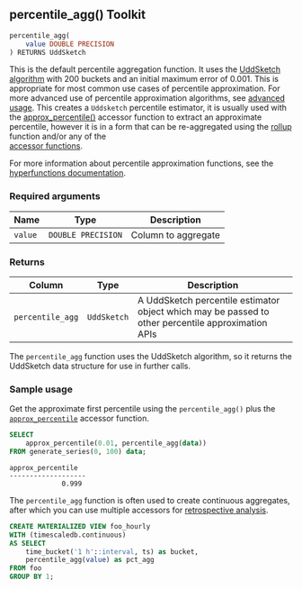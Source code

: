 ## percentile_agg()  <tag type="toolkit">Toolkit</tag>

```sql
percentile_agg(
    value DOUBLE PRECISION
) RETURNS UddSketch
```

This is the default percentile aggregation function. It uses the
[UddSketch algorithm](/hyperfunctions/percentile-approximation/percentile-aggregation-methods/uddsketch/) with 200 buckets and an initial maximum error of 0.001. This
is appropriate for most common use cases of percentile approximation. For more
advanced use of percentile approximation algorithms, see
[advanced usage](/hyperfunctions/percentile-approximation/percentile-aggregation-methods/).
This creates a `Uddsketch` percentile estimator, it is usually used with the
[approx_percentile()](/hyperfunctions/percentile-approximation/approx_percentile/)
accessor function to extract an approximate percentile, however it is in a form
that can be re-aggregated using the
[rollup](/hyperfunctions/percentile-approximation/rollup-percentile/) function
and/or any of the  
[accessor functions](/hyperfunctions/percentile-approximation/#accessor-functions).

For more information about percentile approximation functions, see the
[hyperfunctions documentation][hyperfunctions-percentile-approx].

### Required arguments

|Name|Type|Description|
|---|---|---|
|`value`|`DOUBLE PRECISION`|Column to aggregate|

### Returns

|Column|Type|Description|
|---|---|---|
|`percentile_agg`|`UddSketch`|A UddSketch percentile estimator object which may be passed to other percentile approximation APIs|

The `percentile_agg` function uses the UddSketch algorithm, so it returns the
UddSketch data structure for use in further calls.

### Sample usage
Get the approximate first percentile using the `percentile_agg()` plus the [`approx_percentile`](/hyperfunctions/percentile-approximation/approx_percentile/) accessor function.

```SQL
SELECT
    approx_percentile(0.01, percentile_agg(data))
FROM generate_series(0, 100) data;
```
```output
approx_percentile
-------------------
             0.999
```

The `percentile_agg` function is often used to create continuous aggregates, after which you can use
multiple accessors
for [retrospective analysis](https://github.com/timescale/timescale-analytics/blob/main/docs/two-step_aggregation.md#retrospective-analysis-over-downsampled-data).

```SQL
CREATE MATERIALIZED VIEW foo_hourly
WITH (timescaledb.continuous)
AS SELECT
    time_bucket('1 h'::interval, ts) as bucket,
    percentile_agg(value) as pct_agg
FROM foo
GROUP BY 1;
```


[hyperfunctions-percentile-approx]: timescaledb/:currentVersion:/how-to-guides/hyperfunctions/percentile-approx/
